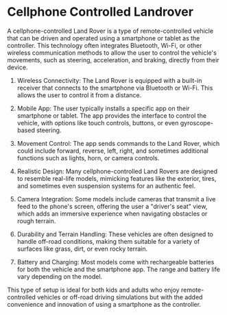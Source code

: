 # Cellphone Controlled Landrover
A cellphone-controlled Land Rover is a type of remote-controlled vehicle that can be driven and operated using a smartphone or tablet as the controller. This technology often integrates Bluetooth, Wi-Fi, or other wireless communication methods to allow the user to control the vehicle's movements, such as steering, acceleration, and braking, directly from their device. 

1. Wireless Connectivity: The Land Rover is equipped with a built-in receiver that connects to the smartphone via Bluetooth or Wi-Fi. This allows the user to control it from a distance.

2. Mobile App: The user typically installs a specific app on their smartphone or tablet. The app provides the interface to control the vehicle, with options like touch controls, buttons, or even gyroscope-based steering.

3. Movement Control: The app sends commands to the Land Rover, which could include forward, reverse, left, right, and sometimes additional functions such as lights, horn, or camera controls.

4. Realistic Design: Many cellphone-controlled Land Rovers are designed to resemble real-life models, mimicking features like the exterior, tires, and sometimes even suspension systems for an authentic feel.

5. Camera Integration: Some models include cameras that transmit a live feed to the phone's screen, offering the user a "driver's seat" view, which adds an immersive experience when navigating obstacles or rough terrain.

6. Durability and Terrain Handling: These vehicles are often designed to handle off-road conditions, making them suitable for a variety of surfaces like grass, dirt, or even rocky terrain.

7. Battery and Charging: Most models come with rechargeable batteries for both the vehicle and the smartphone app. The range and battery life vary depending on the model.

This type of setup is ideal for both kids and adults who enjoy remote-controlled vehicles or off-road driving simulations but with the added convenience and innovation of using a smartphone as the controller.
